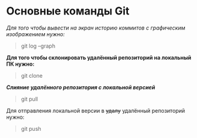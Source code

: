 # Основные команды Git
*Для того чтобы вывести на экран историю коммитов с графическим  изображением нужно:*

>git log –graph

**Для того чтобы склонировать удалённый репозиторий на локальный ПК нужно:**

>git clone

***Слияние удалённого репозитория с локальной версией***

>git pull

Для отправления локальной версии в ~~удалy~~ удалённый репозиторий нужно:

>git push